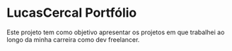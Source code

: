 # LucasCercal Portfólio

Este projeto tem como objetivo apresentar os projetos em que trabalhei ao longo da minha carreira como dev freelancer.


